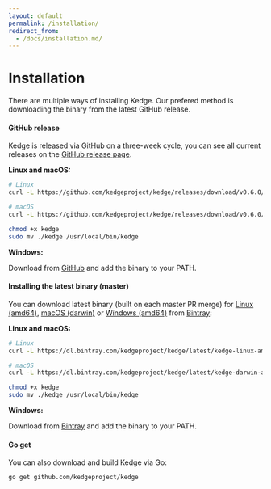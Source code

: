 ```yaml
---
layout: default
permalink: /installation/
redirect_from: 
  - /docs/installation.md/
---
```


# Installation

There are multiple ways of installing Kedge. Our prefered method is downloading the binary from the latest GitHub release.


#### GitHub release

Kedge is released via GitHub on a three-week cycle, you can see all current releases on the [GitHub release page](https://github.com/kedgeproject/kedge/releases).

__Linux and macOS:__

```sh
# Linux
curl -L https://github.com/kedgeproject/kedge/releases/download/v0.6.0/kedge-linux-amd64 -o kedge

# macOS
curl -L https://github.com/kedgeproject/kedge/releases/download/v0.6.0/kedge-darwin-amd64 -o kedge

chmod +x kedge
sudo mv ./kedge /usr/local/bin/kedge
```

__Windows:__

Download from [GitHub](https://github.com/kedgeproject/kedge/releases/download/v0.6.0/kedge-windows-amd64.exe) and add the binary to your PATH.


#### Installing the latest binary (master)

You can download latest binary (built on each master PR merge) for [Linux (amd64)][Bintray Latest Linux], [macOS (darwin)][Bintray Latest macOS] or [Windows (amd64)][Bintray Latest Windows] from [Bintray](https://bintray.com):

__Linux and macOS:__

```sh
# Linux 
curl -L https://dl.bintray.com/kedgeproject/kedge/latest/kedge-linux-amd64 -o kedge

# macOS
curl -L https://dl.bintray.com/kedgeproject/kedge/latest/kedge-darwin-amd64 -o kedge

chmod +x kedge
sudo mv ./kedge /usr/local/bin/kedge
```

__Windows:__

Download from [Bintray](https://dl.bintray.com/kedgeproject/kedge/latest/kedge-windows-amd64.exe) and add the binary to your PATH.

#### Go get

You can also download and build Kedge via Go:

```sh
go get github.com/kedgeproject/kedge
```

[Bintray Latest Linux]:https://dl.bintray.com/kedgeproject/kedge/latest/kedge-linux-amd64
[Bintray Latest macOS]:https://dl.bintray.com/kedgeproject/kedge/latest/kedge-darwin-amd64
[Bintray Latest Windows]:https://dl.bintray.com/kedgeproject/kedge/latest/kedge-windows-amd64.exe
